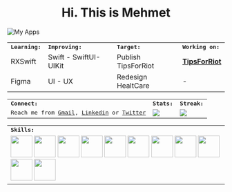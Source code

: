 <h1 align=center> Hi. This is Mehmet </h1>

![My Apps](https://user-images.githubusercontent.com/74152011/178023507-9f7e35a1-5955-4da8-b93d-8afe5f2328f6.png)

<table>
    <tr>
        <td colspan="2">
        <strong><samp>Learning:</samp></strong>
        </td>
        <td colspan="2">
        <strong><samp>Improving:</samp></strong>
        </td>
        <td colspan="2">
        <strong><samp>Target:</samp></strong>
        </td>
        <td colspan="2">
        <strong><samp>Working on:</samp></strong>
        </td>
    </tr>
    <tr>
        <td colspan="2">
        RXSwift
        </td>
        <td colspan="2">
        Swift - SwiftUI- UIKit
        </td>
        <td colspan="2">
        Publish TipsForRiot
        </td>
        <td colspan="2">
        <a href="https://github.com/devmehmetates/TipsForRiotDetails"><strong>TipsForRiot</strong></a>
        </td>
    </tr>
    <tr>
        <td colspan="2">
        Figma
        </td>
        <td colspan="2">
        UI - UX
        </td>
        <td colspan="2">
        Redesign HealtCare
        </td>
        <td colspan="2">
        -
        </td>
    </tr>
</table>

<table>
    <tr>
        <td colspan="4">
        <strong><samp>Connect:</samp></strong>
        </td>
        <td colspan="2">
        <strong><samp>Stats:</samp></strong>
        </td>
        <td colspan="2">
        <strong><samp>Streak:</samp></strong>
        </td>
    </tr>
    <tr>
        <td colspan="4" rowspan="2">
        <samp>Reach me from <a href="mailto:devmehmetates@gmail.com">Gmail</a>, <a href=https://www.linkedin.com/in/devmehmetates>Linkedin</a> or <a href=https://twitter.com/devmehmetates>Twitter</a></samp>
        </td>
        <td colspan="2" rowspan="2">
        <a href="https://github-readme-stats.vercel.app/api?username=devmehmetates&count_private=true&hide_border=true&show_icons=true&theme=dracula">
        <img src="https://github-readme-stats.vercel.app/api?username=devmehmetates&count_private=true&hide_border=true&show_icons=true&theme=dracula">
        </a>
        </td>
        <td colspan="2" rowspan="2">
        <a href="https://github-readme-streak-stats.herokuapp.com/?user=devmehmetates&theme=dracula">
        <img src="https://github-readme-streak-stats.herokuapp.com/?user=devmehmetates&theme=dracula">
        </a>
        </td>
    </tr>
</table>

<table>
    <tr>
        <td colspan="8">
        <strong><samp>Skills:</samp></strong>
        </td>
    </tr>
        <tr>
        <td colspan="8">
        <a href="https://developer.apple.com/swift/"><img src="https://img.icons8.com/color/480/000000/swift.png" width=50></a>
        <a href="https://developer.apple.com/xcode/swiftui/"><img src="https://img.icons8.com/color/480/000000/swiftui.png" width=50></a>
        <a href="https://developer.apple.com/xcode/"><img src="https://img.icons8.com/color/480/000000/xcode.png" width=50></a>
        <a href="https://dart.dev/"><img src="https://img.icons8.com/color/480/000000/dart.png" width=50></a>
        <a href="https://flutter.dev/"><img src="https://img.icons8.com/color/480/000000/flutter.png" width=50></a>
        <a href="https://code.visualstudio.com/"><img src="https://img.icons8.com/color/480/000000/visual-studio-code-2019.png" width=50></a>
        <a href="https://developer.android.com/studio"><img src="https://img.icons8.com/color/480/000000/android-studio.png" width=50></a>
        <a href="https://www.figma.com/"><img src="https://img.icons8.com/color/480/000000/figma.png" width=50></a>
        <a href="https://www.adobe.com/tr/products/xd.html"><img src="https://img.icons8.com/color/480/000000/adobe-xd--v1.png" width=50></a>
        <a href="https://git-scm.com/"><img src="https://img.icons8.com/color/480/000000/git.png" width=50></a>
        <a href="https://firebase.google.com/"><img src="https://img.icons8.com/color/480/000000/firebase.png" width=50></a>
        </td>
    </tr>
</table>

